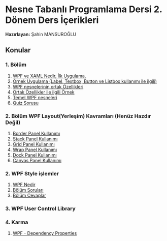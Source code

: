 # Nesne Tabanlı Programlama Dersi 2. Dönem Ders İçerikleri
**Hazırlayan:** Şahin MANSUROĞLU
## Konular ##
### 1. Bölüm ###
1. [WPF ve XAML Nedir, İlk Uygulama.](https://github.com/sahinmansuroglu/NtpDersiDonem2/blob/main/1_Ders.md) 
2. [Örnek Uygulama (Label, Textbox, Button ve Listbox kullanımı ile ilgili)](https://github.com/sahinmansuroglu/NtpDersiDonem2/blob/main/2_Ders.md)  
3. [WPF nesnelerinin ortak Özellikleri](https://github.com/sahinmansuroglu/NtpDersiDonem2/blob/main/3_Ders.md) 
4. [Ortak Özellikler ile ilgili Örnek](https://github.com/sahinmansuroglu/NtpDersiDonem2/blob/main/4_Ders.md) 
5. [Temel WPF nesneleri](https://github.com/sahinmansuroglu/NtpDersiDonem2/blob/main/5_Ders.md) 
6. [Quiz Sorusu](https://github.com/sahinmansuroglu/NtpDersiDonem2/blob/main/1_Bolum_Quiz.md) 

### 2. Bölüm WPF Layout(Yerleşim) Kavramları (Henüz Hazdır Değil) ###
1. [Border Panel Kullanımı](https://github.com/sahinmansuroglu/NtpDersiDonem2/blob/main/borderKullanimi.md)
2. [Stack Panel Kullanımı](https://github.com/sahinmansuroglu/NtpDersiDonem2/blob/main/StackPanel.md)
3. [Grid Panel Kullanımı](https://github.com/sahinmansuroglu/NtpDersiDonem2/blob/main/GridPanel.md)
4. [Wrap Panel Kullanımı]()
5. [Dock Panel Kullanımı]()
6. [Canvas Panel Kullanımı]()


### 2.  WPF Style işlemler ###
1. [WPF Nedir](https://github.com/sahinmansuroglu/NtpDersiDonem2/blob/main/1_Ders.md) 
2. [Bölüm Soruları](https://github.com/sahinmansuroglu/NtpDersiDonem2/blob/main/2_Ders.md)  
3. [Bölüm Cevaplar](https://github.com/sahinmansuroglu/NtpDersiDonem2/blob/main/3_Ders.md) 
### 3.  WPF User Control Library ###


### 4.  Karma ###

1. [WPF - Dependency Properties](https://github.com/sahinmansuroglu/NtpDersiDonem2/blob/main/DependencyProperties.md) 
